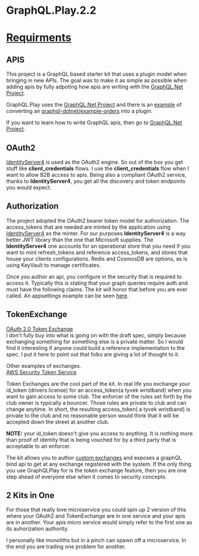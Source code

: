 # GraphQL.Play.2.2

# [Requirments](./docs/app-requirements.md)

## APIS

This project is a GraphQL based starter kit that uses a plugin model when bringing in new APIs.  The goal was to make it as simple as possible when adding apis by fully adpoting how apis are writing with the [GraphQL.Net Project](https://github.com/graphql-dotnet/graphql-dotnet).  

GraphQL.Play uses the [GraphQL.Net Project](https://github.com/graphql-dotnet/graphql-dotnet) and there is an [example](./docs/orders-conversion.md) of converting an [graphql-dotnet/example-orders](https://github.com/graphql-dotnet/example-orders) into a plugin.  

If you want to learn how to write GraphQL apis, then go to [GraphQL.Net Project](https://github.com/graphql-dotnet/graphql-dotnet).  

## OAuth2
[IdentityServer4](https://github.com/IdentityServer/IdentityServer4) is used as the OAuth2 engine.  So out of the box you get stuff like **client_credentials** flows.  I use the **client_credentials** flow when I want to allow B2B access to apis.  Being also a compliant OAuth2 service, thanks to **IdentityServer4**, you get all the discovery and token endpoints you would expect.  

## Authorization  
The project adopted the OAuth2 bearer token model for authorization.  The access_tokens that are needed are minted by the application using  [IdentityServer4](https://github.com/IdentityServer/IdentityServer4) as the minter.  For our purposes **IdentityServer4** is a way better JWT library than the one that Microsoft supplies.  The **IdentityServer4** one accounts for an operational store that you need if you want to mint refresh_tokens and reference access_tokens, and stores that house your clients configurations.  Redis and CosmosDB are options, as is using KeyVault to manage certificates.  

Once you author an api, you configure in the security that is required to access it.  Typically this is stating that your graph queries require auth and must have the following claims.  The kit will honor that before you are ever called.  An appsettings example can be seen [here](./src/IdentityServer4-Extension-Grants-App/appsettings.graphql.json).  



## TokenExchange  
[OAuth 2.0 Token Exchange](https://datatracker.ietf.org/doc/draft-ietf-oauth-token-exchange/)  
I don't fully buy into what is going on with the draft spec, simply because exchanging something for something else is a private matter.  So I would find it interesting if anyone could build a reference implementation to the spec.  I put it here to point out that folks are giving a lot of thought to it.  

Other examples of exchanges.  
[AWS Security Token Service](https://docs.aws.amazon.com/STS/latest/APIReference/Welcome.html)  

Token Exchanges are the cool part of the kit.  In real life you exchange your id_token (drivers license) for an access_token(a tyvek wristband) when you want to gain access to some club.  The enforcer of the rules set forth by the club owner is typically a bouncer.  Those rules are private to club and can change anytime.  In short, the resulting access_token( a tyvek wristband) is private to the club and no reasonable person would think that it will be accepted down the street at another club.

**NOTE:** your id_token doesn't give you access to anything.  It is nothing more than proof of identity that is being vouched for by a third party that is acceptable to an enforcer.  

The kit allows you to author [custom exchanges](./docs/custom-bind-handler.md) and exposes a graphQL bind api to get at any exchange registered with the system.  If the only thing you use GraphQLPlay for is the token exchange feature, then you are one step ahead of everyone else when it comes to security concepts.  


## 2 Kits in One  
For those that really love microservice you could spin up 2 version of this where your OAuth2 and TokenExchange are in one service and your apis are in another.  Your apis micro service would simply refer to the first one as its auhorization authority.

I personally like monoliths but in a pinch can spawn off a microservice.  In the end you are trading one problem for another.  





